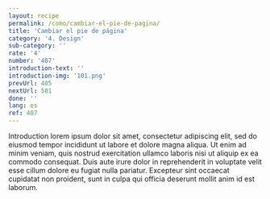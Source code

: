 ```yaml
---
layout: recipe
permalink: /como/cambiar-el-pie-de-pagina/
title: 'Cambiar el pie de página'
category: '4. Design'
sub-category: ''
rate: '4'
number: '407'
introduction-text: ''
introduction-img: '101.png'
prevUrl: 405
nextUrl: 501
done: ''
lang: es
ref: 407
---
```


Introduction lorem ipsum dolor sit amet, consectetur adipiscing elit, sed do eiusmod tempor incididunt ut labore et dolore magna aliqua. Ut enim ad minim veniam, quis nostrud exercitation ullamco laboris nisi ut aliquip ex ea commodo consequat. Duis aute irure dolor in reprehenderit in voluptate velit esse cillum dolore eu fugiat nulla pariatur. Excepteur sint occaecat cupidatat non proident, sunt in culpa qui officia deserunt mollit anim id est laborum.

